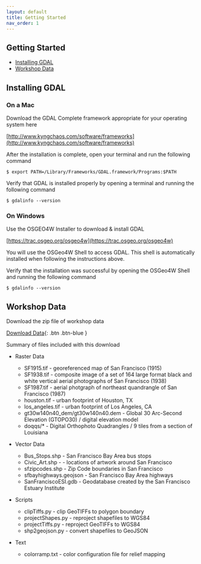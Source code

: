 ```yaml
---
layout: default
title: Getting Started
nav_order: 1
---
```


## Getting Started

* [Installing GDAL](#installing-gdal)
* [Workshop Data](#workshop-data)

## Installing GDAL

### On a Mac

Download the GDAL Complete framework appropriate for your operating system here

[http://www.kyngchaos.com/software/frameworks](http://www.kyngchaos.com/software/frameworks)

After the installation is complete, open your terminal and run the following command

 ```
 $ export PATH=/Library/Frameworks/GDAL.framework/Programs:$PATH
 ```

Verify that GDAL is installed properly by opening a terminal and running the following command

```
$ gdalinfo --version
```

### On Windows



Use the OSGEO4W Installer to download & install GDAL

[https://trac.osgeo.org/osgeo4w](https://trac.osgeo.org/osgeo4w)

You will use the OSGeo4W Shell to access GDAL. This shell is automatically installed when following the instructions above. 

Verify that the installation was successful by opening the OSGeo4W Shell and running the following command

```
$ gdalinfo --version
```


## Workshop Data

Download the zip file of workshop data

[Download Data](../data/us-national-parks.geojson){: .btn .btn-blue }

Summary of files included with this download

* Raster Data
  - SF1915.tif - georeferenced map of San Francisco (1915)
  - SF1938.tif - composite image of a set of 164 large format black and white vertical aerial photographs of San Francisco (1938)
  - SF1987.tif - aerial photgraph of northeast quandrangle of San Francisco (1987)
  - houston.tif - urban footprint of Houston, TX
  - los_angeles.tif - urban footprint of Los Angeles, CA
  - gt30w140n40_dem/gt30w140n40.dem - Global 30 Arc-Second Elevation (GTOPO30) / digital elevation model 
  - doqqs/* - Digital Orthophoto Quadrangles / 9 tiles from a section of Louisiana

* Vector Data
  - Bus_Stops.shp - San Francisco Bay Area bus stops
  - Civic_Art.shp - - locations of artwork around San Francisco
  - sfzipcodes.shp - Zip Code boundaries in San Francisco
  - sfbayhighways.geojson - San Francisco Bay Area highways
  - SanFranciscoESI.gdb - Geodatabase created by the San Francisco Estuary Institute 

* Scripts
  - clipTiffs.py - clip GeoTIFFs to polygon boundary
  - projectShapes.py - reproject shapefiles to WGS84
  - projectTiffs.py - reproject GeoTIFFs to WGS84
  - shp2geojson.py - convert shapefiles to GeoJSON

* Text
  - colorramp.txt - color configuration file for relief mapping
